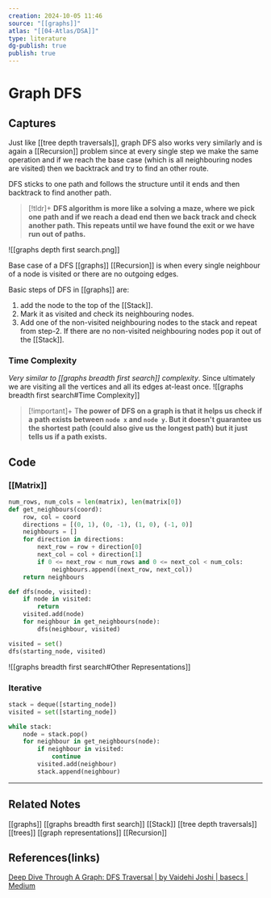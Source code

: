 ```yaml
---
creation: 2024-10-05 11:46
source: "[[graphs]]"
atlas: "[[04-Atlas/DSA]]"
type: literature
dg-publish: true
publish: true
---
```

# Graph DFS

## Captures
Just like [[tree depth traversals]], graph DFS also works very similarly and is again a [[Recursion]] problem since at every single step we make the same operation and if we reach the base case (which is all neighbouring nodes are visited) then we backtrack and try to find an other route. 

DFS sticks to one path and follows the structure until it ends and then backtrack to find another path.

> [!tldr]+
> **DFS algorithm is more like a solving a maze, where we pick one path and if we reach a dead end then we back track and check another path. This repeats until we have found the exit or we have run out of paths.**
> 

![[graphs depth first search.png]]

Base case of a DFS [[graphs]] [[Recursion]] is when every single neighbour of a node is visited or there are no outgoing edges. 

Basic steps of DFS in [[graphs]] are:
1. add the node to the top of the [[Stack]].
2. Mark it as visited and check its neighbouring nodes. 
3. Add one of the non-visited neighbouring nodes to the stack and repeat from step-2. If there are no non-visited neighbouring nodes pop it out of the [[Stack]]. 

### Time Complexity
*Very similar to [[graphs breadth first search]] complexity*. Since ultimately we are visiting all the vertices and all its edges at-least once. 
![[graphs breadth first search#Time Complexity]]


> [!important]+
> T**he power of DFS on a graph is that it helps us check if a path exists between `node x` and `node y`. But it doesn't guarantee us the shortest path (could also give us the longest path) but it just tells us if a path exists.** 

## Code 

### [[Matrix]] 
```python
num_rows, num_cols = len(matrix), len(matrix[0])
def get_neighbours(coord): 
	row, col = coord 
	directions = [(0, 1), (0, -1), (1, 0), (-1, 0)] 
	neighbours = [] 
	for direction in directions: 
		next_row = row + direction[0] 
		next_col = col + direction[1] 
		if 0 <= next_row < num_rows and 0 <= next_col < num_cols:
			neighbours.append((next_row, next_col)) 
	return neighbours

def dfs(node, visited):
	if node in visited: 
		return 
	visited.add(node)
	for neighbour in get_neighbours(node):
		dfs(neighbour, visited)

visited = set()
dfs(starting_node, visited)
```

![[graphs breadth first search#Other Representations]]

### Iterative 
```python
stack = deque([starting_node])
visited = set([starting_node])

while stack:
	node = stack.pop()
	for neighbour in get_neighbours(node):
		if neighbour in visited:
			continue
		visited.add(neighbour)
		stack.append(neighbour)
```

---
## Related Notes
[[graphs]]
[[graphs breadth first search]]
[[Stack]]
[[tree depth traversals]]
[[trees]]
[[graph representations]]
[[Recursion]]

## References(links)
[Deep Dive Through A Graph: DFS Traversal | by Vaidehi Joshi | basecs | Medium](https://medium.com/basecs/deep-dive-through-a-graph-dfs-traversal-8177df5d0f13)